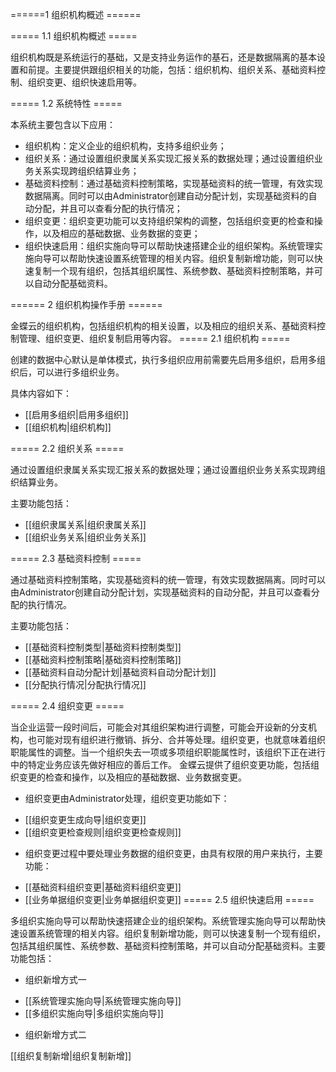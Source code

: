 ======1 组织机构概述 ======

===== 1.1 组织机构概述 =====
 
组织机构既是系统运行的基础，又是支持业务运作的基石，还是数据隔离的基本设置和前提。主要提供跟组织相关的功能，包括：组织机构、组织关系、基础资料控制、组织变更、组织快速启用等。

===== 1.2 系统特性 =====
 
本系统主要包含以下应用：

  - 组织机构：定义企业的组织机构，支持多组织业务；
  - 组织关系：通过设置组织隶属关系实现汇报关系的数据处理；通过设置组织业务关系实现跨组织结算业务；
  - 基础资料控制：通过基础资料控制策略，实现基础资料的统一管理，有效实现数据隔离。同时可以由Administrator创建自动分配计划，实现基础资料的自动分配，并且可以查看分配的执行情况；
  - 组织变更：组织变更功能可以支持组织架构的调整，包括组织变更的检查和操作，以及相应的基础数据、业务数据的变更；
  - 组织快速启用：组织实施向导可以帮助快速搭建企业的组织架构。系统管理实施向导可以帮助快速设置系统管理的相关内容。组织复制新增功能，则可以快速复制一个现有组织，包括其组织属性、系统参数、基础资料控制策略，并可以自动分配基础资料。

 
====== 2 组织机构操作手册 ======

金蝶云的组织机构，包括组织机构的相关设置，以及相应的组织关系、基础资料控制管理、组织变更、组织复制启用等内容。
===== 2.1 组织机构 =====

创建的数据中心默认是单体模式，执行多组织应用前需要先启用多组织，启用多组织后，可以进行多组织业务。

具体内容如下：

  - [[启用多组织|启用多组织]]
  - [[组织机构|组织机构]]

===== 2.2 组织关系 =====

通过设置组织隶属关系实现汇报关系的数据处理；通过设置组织业务关系实现跨组织结算业务。

主要功能包括：

  - [[组织隶属关系|组织隶属关系]]
  - [[组织业务关系|组织业务关系]]
 
===== 2.3 基础资料控制 =====
 

通过基础资料控制策略，实现基础资料的统一管理，有效实现数据隔离。同时可以由Administrator创建自动分配计划，实现基础资料的自动分配，并且可以查看分配的执行情况。

主要功能包括：

  - [[基础资料控制类型|基础资料控制类型]]
  - [[基础资料控制策略|基础资料控制策略]]
  - [[基础资料自动分配计划|基础资料自动分配计划]]
  - [[分配执行情况|分配执行情况]]


===== 2.4 组织变更 =====

当企业运营一段时间后，可能会对其组织架构进行调整，可能会开设新的分支机构，也可能对现有组织进行撤销、拆分、合并等处理。组织变更，也就意味着组织职能属性的调整。当一个组织失去一项或多项组织职能属性时，该组织下正在进行中的特定业务应该先做好相应的善后工作。  金蝶云提供了组织变更功能，包括组织变更的检查和操作，以及相应的基础数据、业务数据变更。

  * 组织变更由Administrator处理，组织变更功能如下：

  - [[组织变更生成向导|组织变更]]
  - [[组织变更检查规则|组织变更检查规则]]

  * 组织变更过程中要处理业务数据的组织变更，由具有权限的用户来执行，主要功能：

  - [[基础资料组织变更|基础资料组织变更]]
  - [[业务单据组织变更|业务单据组织变更]]
===== 2.5 组织快速启用 =====
 
多组织实施向导可以帮助快速搭建企业的组织架构。系统管理实施向导可以帮助快速设置系统管理的相关内容。组织复制新增功能，则可以快速复制一个现有组织，包括其组织属性、系统参数、基础资料控制策略，并可以自动分配基础资料。主要功能包括：

  * 组织新增方式一

  - [[系统管理实施向导|系统管理实施向导]]
  - [[多组织实施向导|多组织实施向导]]

  * 组织新增方式二

[[组织复制新增|组织复制新增]]

 
